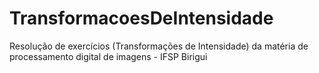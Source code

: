 # TransformacoesDeIntensidade
Resolução de exercícios (Transformações de Intensidade) da matéria de processamento digital de imagens - IFSP Birigui

